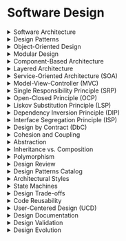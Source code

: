 

# Software Design

<details>

<summary>Software Architecture</summary>

- The high-level structure of a software system.

- Defines components, relationships, and system behavior.

- Guides the development and ensures scalability.

</details>

<details>

<summary>Design Patterns</summary>

- Proven solutions to common design problems.

- Reusable templates for solving recurring software design issues.

- Promotes code reusability and maintainability.

</details>

<details>

<summary>Object-Oriented Design</summary>

- Organizing code around objects and their interactions.

- Encapsulation, inheritance, and polymorphism principles.

- Enhances code modularity and understanding.

</details>

<details>

<summary>Modular Design</summary>

- Breaking software into smaller, self-contained modules.

- Each module has a specific function and interfaces with others.

- Simplifies development, testing, and maintenance.

</details>

<details>

<summary>Component-Based Architecture</summary>

- Building software using reusable components.

- Components encapsulate functionality and can be replaced or extended.

- Promotes code reusability and flexibility.

</details>

<details>

<summary>Layered Architecture</summary>

- Dividing software into logical layers.

- Each layer handles specific tasks or responsibilities.

- Enhances separation of concerns and maintainability.

</details>

<details>

<summary>Service-Oriented Architecture (SOA)</summary>

- Designing software as a set of interconnected services.

- Services are self-contained and communicate through APIs.

- Facilitates scalability and reusability.

</details>

<details>

<summary>Model-View-Controller (MVC)</summary>

- A design pattern for separating concerns in user interfaces.

- Model stores data, View displays it, Controller handles user input.

- Improves code organization and maintainability.

</details>

<details>

<summary>Single Responsibility Principle (SRP)</summary>

- A class should have only one reason to change.

- Each class should have a single, well-defined responsibility.

- Enhances code clarity and maintainability.

</details>

<details>

<summary>Open-Closed Principle (OCP)</summary>

- Software entities should be open for extension but closed for modification.

- Extend behavior without changing existing code.

- Promotes code stability and scalability.

</details>

<details>

<summary>Liskov Substitution Principle (LSP)</summary>

- Subtypes must be substitutable for their base types.

- Derived classes should adhere to the interface of the base class.

- Ensures consistent behavior in polymorphism.

</details>

<details>

<summary>Dependency Inversion Principle (DIP)</summary>

- High-level modules should not depend on low-level modules.

- Both should depend on abstractions, not concretions.

- Facilitates flexibility and testing.

</details>

<details>

<summary>Interface Segregation Principle (ISP)</summary>

- No client should be forced to depend on methods it does not use.

- Divide large interfaces into smaller, specific ones.

- Prevents unnecessary dependencies.

</details>

<details>

<summary>Design by Contract (DbC)</summary>

- A software design approach using formal specifications.

- Defines preconditions, postconditions, and invariants for functions.

- Enhances software correctness and reliability.

</details>

<details>

<summary>Cohesion and Coupling</summary>

- Cohesion measures how closely related code is within a module.

- Coupling measures how dependent one module is on another.

- High cohesion and low coupling improve design.

</details>

<details>

<summary>Abstraction</summary>

- Hiding complex implementation details.

- Focusing on what an object does, not how it does it.

- Enhances code understanding and reduces complexity.

</details>

<details>

<summary>Inheritance vs. Composition</summary>

- Choosing between inheriting from a class or composing with objects.

- Composition often promotes better flexibility and reusability.

- Avoid deep inheritance hierarchies.

</details>

<details>

<summary>Polymorphism</summary>

- The ability to use different classes through a common interface.

- Allows objects of different classes to be treated uniformly.

- Enables dynamic behavior and extensibility.

</details>

<details>

<summary>Design Review</summary>

- A formal evaluation of software design by a team.

- Identifies design flaws, inconsistencies, and potential improvements.

- Ensures design aligns with requirements.

</details>

<details>

<summary>Design Patterns Catalog</summary>

- A collection of documented design patterns.

- Helps designers select appropriate patterns for specific problems.

- Encourages best practices in design.

</details>

<details>

<summary>Architectural Styles</summary>

- Patterns for organizing large-scale systems.

- Examples include client-server, microservices, and event-driven.

- Guides system structure and communication.

</details>

<details>

<summary>State Machines</summary>

- Modeling object behavior through defined states.

- Transitions between states based on events or conditions.

- Useful for modeling complex workflows.

</details>

<details>

<summary>Design Trade-offs</summary>

- Balancing competing factors in design decisions.

- Examples include performance vs. maintainability or flexibility vs. security.

- Critical for making informed design choices.

</details>

<details>

<summary>Code Reusability</summary>

- Writing code that can be used in multiple contexts.

- Promotes efficiency and consistency in software development.

- Requires careful design and abstraction.

</details>

<details>

<summary>User-Centered Design (UCD)</summary>

- Designing software with the end user in mind.

- Involves user research, usability testing, and iterative design.

- Ensures a positive user experience.

</details>

<details>

<summary>Design Documentation</summary>

- Recording and communicating design decisions.

- Includes diagrams, architecture documents, and design patterns.

- Aids in design understanding and collaboration.

</details>

<details>

<summary>Design Validation</summary>

- Testing the design against requirements.

- Ensures that the design meets functional and non-functional specifications.

- Identifies design flaws early in development.

</details>

<details>

<summary>Design Evolution</summary>

- The process of refining and adapting a software design.

- Responds to changing requirements and new insights.

- Ensures a design remains relevant over time.

</details>
